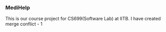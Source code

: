 ### MediHelp

This is our course project for CS699(Software Lab) at IITB.
I have created merge conflict - 1
